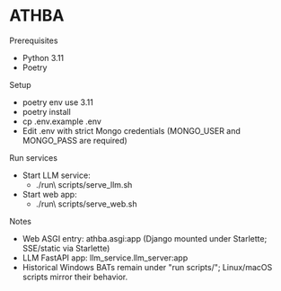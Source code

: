 # ATHBA

Prerequisites
- Python 3.11
- Poetry

Setup
- poetry env use 3.11
- poetry install
- cp .env.example .env
- Edit .env with strict Mongo credentials (MONGO_USER and MONGO_PASS are required)

Run services
- Start LLM service:
  - ./run\ scripts/serve_llm.sh
- Start web app:
  - ./run\ scripts/serve_web.sh

Notes
- Web ASGI entry: athba.asgi:app (Django mounted under Starlette; SSE/static via Starlette)
- LLM FastAPI app: llm_service.llm_server:app
- Historical Windows BATs remain under "run scripts/"; Linux/macOS scripts mirror their behavior.

